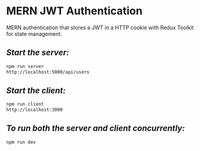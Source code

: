 # MERN JWT Authentication

MERN authentication that stores a JWT in a HTTP cookie with Redux Toolkit for state management.

## _Start the server:_

```sh
npm run server
http://localhost:5000/api/users
```

## _Start the client:_

```sh
npm run client
http://localhost:3000
```

## _To run both the server and client concurrently:_

```sh
npm run dev
```
